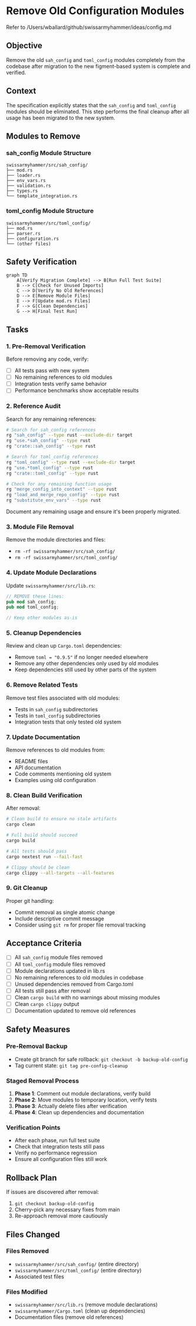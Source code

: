 # Remove Old Configuration Modules

Refer to /Users/wballard/github/swissarmyhammer/ideas/config.md

## Objective

Remove the old `sah_config` and `toml_config` modules completely from the codebase after migration to the new figment-based system is complete and verified.

## Context

The specification explicitly states that the `sah_config` and `toml_config` modules should be eliminated. This step performs the final cleanup after all usage has been migrated to the new system.

## Modules to Remove

### sah_config Module Structure
```
swissarmyhammer/src/sah_config/
├── mod.rs
├── loader.rs  
├── env_vars.rs
├── validation.rs
├── types.rs
└── template_integration.rs
```

### toml_config Module Structure  
```
swissarmyhammer/src/toml_config/
├── mod.rs
├── parser.rs
├── configuration.rs
└── (other files)
```

## Safety Verification

```mermaid
graph TD
    A[Verify Migration Complete] --> B[Run Full Test Suite]
    B --> C[Check for Unused Imports]  
    C --> D[Verify No Old References]
    D --> E[Remove Module Files]
    E --> F[Update mod.rs Files]
    F --> G[Clean Dependencies]
    G --> H[Final Test Run]
```

## Tasks

### 1. Pre-Removal Verification

Before removing any code, verify:
- [ ] All tests pass with new system
- [ ] No remaining references to old modules
- [ ] Integration tests verify same behavior
- [ ] Performance benchmarks show acceptable results

### 2. Reference Audit

Search for any remaining references:

```bash
# Search for sah_config references
rg "sah_config" --type rust --exclude-dir target
rg "use.*sah_config" --type rust
rg "crate::sah_config" --type rust

# Search for toml_config references  
rg "toml_config" --type rust --exclude-dir target
rg "use.*toml_config" --type rust
rg "crate::toml_config" --type rust

# Check for any remaining function usage
rg "merge_config_into_context" --type rust
rg "load_and_merge_repo_config" --type rust
rg "substitute_env_vars" --type rust
```

Document any remaining usage and ensure it's been properly migrated.

### 3. Module File Removal

Remove the module directories and files:
- `rm -rf swissarmyhammer/src/sah_config/`
- `rm -rf swissarmyhammer/src/toml_config/`

### 4. Update Module Declarations

Update `swissarmyhammer/src/lib.rs`:

```rust
// REMOVE these lines:
pub mod sah_config;
pub mod toml_config;

// Keep other modules as-is
```

### 5. Cleanup Dependencies  

Review and clean up `Cargo.toml` dependencies:
- Remove `toml = "0.9.5"` if no longer needed elsewhere
- Remove any other dependencies only used by old modules
- Keep dependencies still used by other parts of the system

### 6. Remove Related Tests

Remove test files associated with old modules:
- Tests in `sah_config` subdirectories
- Tests in `toml_config` subdirectories  
- Integration tests that only tested old system

### 7. Update Documentation

Remove references to old modules from:
- README files
- API documentation
- Code comments mentioning old system
- Examples using old configuration

### 8. Clean Build Verification

After removal:
```bash
# Clean build to ensure no stale artifacts
cargo clean

# Full build should succeed
cargo build

# All tests should pass
cargo nextest run --fail-fast

# Clippy should be clean
cargo clippy --all-targets --all-features
```

### 9. Git Cleanup

Proper git handling:
- Commit removal as single atomic change
- Include descriptive commit message
- Consider using `git rm` for proper file removal tracking

## Acceptance Criteria

- [ ] All `sah_config` module files removed
- [ ] All `toml_config` module files removed
- [ ] Module declarations updated in lib.rs
- [ ] No remaining references to old modules in codebase
- [ ] Unused dependencies removed from Cargo.toml
- [ ] All tests still pass after removal
- [ ] Clean `cargo build` with no warnings about missing modules
- [ ] Clean `cargo clippy` output
- [ ] Documentation updated to remove old references

## Safety Measures

### Pre-Removal Backup
- Create git branch for safe rollback: `git checkout -b backup-old-config`
- Tag current state: `git tag pre-config-cleanup`

### Staged Removal Process
1. **Phase 1**: Comment out module declarations, verify build  
2. **Phase 2**: Move modules to temporary location, verify tests
3. **Phase 3**: Actually delete files after verification
4. **Phase 4**: Clean up dependencies and documentation

### Verification Points
- After each phase, run full test suite
- Check that integration tests still pass
- Verify no performance regression
- Ensure all configuration files still work

## Rollback Plan

If issues are discovered after removal:
1. `git checkout backup-old-config`
2. Cherry-pick any necessary fixes from main
3. Re-approach removal more cautiously

## Files Changed

### Files Removed
- `swissarmyhammer/src/sah_config/` (entire directory)
- `swissarmyhammer/src/toml_config/` (entire directory)
- Associated test files

### Files Modified
- `swissarmyhammer/src/lib.rs` (remove module declarations)
- `swissarmyhammer/Cargo.toml` (clean up dependencies)
- Documentation files (remove old references)